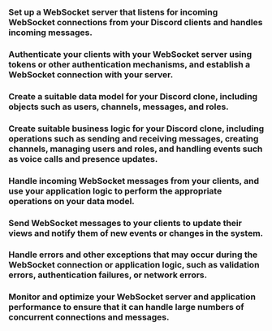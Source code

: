 
### Set up a WebSocket server that listens for incoming WebSocket connections from your Discord clients and handles incoming messages.

### Authenticate your clients with your WebSocket server using tokens or other authentication mechanisms, and establish a WebSocket connection with your server.

### Create a suitable data model for your Discord clone, including objects such as users, channels, messages, and roles.

### Create suitable business logic for your Discord clone, including operations such as sending and receiving messages, creating channels, managing users and roles, and handling events such as voice calls and presence updates.

### Handle incoming WebSocket messages from your clients, and use your application logic to perform the appropriate operations on your data model.

### Send WebSocket messages to your clients to update their views and notify them of new events or changes in the system.

### Handle errors and other exceptions that may occur during the WebSocket connection or application logic, such as validation errors, authentication failures, or network errors.

### Monitor and optimize your WebSocket server and application performance to ensure that it can handle large numbers of concurrent connections and messages.
